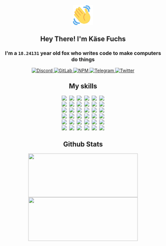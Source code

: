 <div><p align=center><img src=./resources/images/wave.gif width=64px height=64px></p><h2 align=center>Hey There! I'm Käse Fuchs</h2><h3 align=center>I'm a <code>18.24131</code> year old fox who writes code to make computers do things</h3><p align=center><a href=https://discord.com/users/507526681125322772><img alt=Discord src="https://img.shields.io/badge/Discord-5865F2?logo=discord&logoColor=white&style=flat-square#391b595bd48080b5268649823077fa84"> </a><a href=https://gitlab.com/kasefuchs><img alt=GitLab src="https://img.shields.io/badge/GitLab-330F63?logo=gitlab&logoColor=white&style=flat-square#391b595bd48080b5268649823077fa84"> </a><a href=https://npmjs.com/~kasefuchs><img alt=NPM src="https://img.shields.io/badge/NPM-CB3837?logo=npm&logoColor=white&style=flat-square#391b595bd48080b5268649823077fa84"> </a><a href=https://t.me/kasefuchs><img alt=Telegram src="https://img.shields.io/badge/Telegram-2CA5E0?logo=telegram&logoColor=white&style=flat-square#391b595bd48080b5268649823077fa84"> </a><a href=https://twitter.com/kasefuchs><img alt=Twitter src="https://img.shields.io/badge/Twitter-1DA1F2?logo=twitter&logoColor=white&style=flat-square#391b595bd48080b5268649823077fa84"></a></p><h2 align=center>My skills</h2><p align=center><a href=https://aws.amazon.com/ ><picture><source srcset="https://skillicons.dev/icons?i=aws&theme=dark#391b595bd48080b5268649823077fa84" media="(prefers-color-scheme: dark)"><source srcset="https://skillicons.dev/icons?i=aws&theme=light#391b595bd48080b5268649823077fa84" media="(prefers-color-scheme: light), (prefers-color-scheme: no-preference)"><img src="https://skillicons.dev/icons?i=aws&theme=light#391b595bd48080b5268649823077fa84"></picture></a>&nbsp;&nbsp;<a href=https://en.wikipedia.org/wiki/Bash_(Unix_shell)><picture><source srcset="https://skillicons.dev/icons?i=bash&theme=dark#391b595bd48080b5268649823077fa84" media="(prefers-color-scheme: dark)"><source srcset="https://skillicons.dev/icons?i=bash&theme=light#391b595bd48080b5268649823077fa84" media="(prefers-color-scheme: light), (prefers-color-scheme: no-preference)"><img src="https://skillicons.dev/icons?i=bash&theme=light#391b595bd48080b5268649823077fa84"></picture></a>&nbsp;&nbsp;<a href=https://discord.com/developers/docs><picture><source srcset="https://skillicons.dev/icons?i=bots&theme=dark#391b595bd48080b5268649823077fa84" media="(prefers-color-scheme: dark)"><source srcset="https://skillicons.dev/icons?i=bots&theme=light#391b595bd48080b5268649823077fa84" media="(prefers-color-scheme: light), (prefers-color-scheme: no-preference)"><img src="https://skillicons.dev/icons?i=bots&theme=light#391b595bd48080b5268649823077fa84"></picture></a>&nbsp;&nbsp;<a href=https://www.cloudflare.com/ ><picture><source srcset="https://skillicons.dev/icons?i=cloudflare&theme=dark#391b595bd48080b5268649823077fa84" media="(prefers-color-scheme: dark)"><source srcset="https://skillicons.dev/icons?i=cloudflare&theme=light#391b595bd48080b5268649823077fa84" media="(prefers-color-scheme: light), (prefers-color-scheme: no-preference)"><img src="https://skillicons.dev/icons?i=cloudflare&theme=light#391b595bd48080b5268649823077fa84"></picture></a>&nbsp;&nbsp;<a href=https://en.wikipedia.org/wiki/CSS><picture><source srcset="https://skillicons.dev/icons?i=css&theme=dark#391b595bd48080b5268649823077fa84" media="(prefers-color-scheme: dark)"><source srcset="https://skillicons.dev/icons?i=css&theme=light#391b595bd48080b5268649823077fa84" media="(prefers-color-scheme: light), (prefers-color-scheme: no-preference)"><img src="https://skillicons.dev/icons?i=css&theme=light#391b595bd48080b5268649823077fa84"></picture></a>&nbsp;&nbsp;<a href=https://www.docker.com/ ><picture><source srcset="https://skillicons.dev/icons?i=docker&theme=dark#391b595bd48080b5268649823077fa84" media="(prefers-color-scheme: dark)"><source srcset="https://skillicons.dev/icons?i=docker&theme=light#391b595bd48080b5268649823077fa84" media="(prefers-color-scheme: light), (prefers-color-scheme: no-preference)"><img src="https://skillicons.dev/icons?i=docker&theme=light#391b595bd48080b5268649823077fa84"></picture></a><br><a href=https://www.electronjs.org/ ><picture><source srcset="https://skillicons.dev/icons?i=electron&theme=dark#391b595bd48080b5268649823077fa84" media="(prefers-color-scheme: dark)"><source srcset="https://skillicons.dev/icons?i=electron&theme=light#391b595bd48080b5268649823077fa84" media="(prefers-color-scheme: light), (prefers-color-scheme: no-preference)"><img src="https://skillicons.dev/icons?i=electron&theme=light#391b595bd48080b5268649823077fa84"></picture></a>&nbsp;&nbsp;<a href=https://expressjs.com/ ><picture><source srcset="https://skillicons.dev/icons?i=express&theme=dark#391b595bd48080b5268649823077fa84" media="(prefers-color-scheme: dark)"><source srcset="https://skillicons.dev/icons?i=express&theme=light#391b595bd48080b5268649823077fa84" media="(prefers-color-scheme: light), (prefers-color-scheme: no-preference)"><img src="https://skillicons.dev/icons?i=express&theme=light#391b595bd48080b5268649823077fa84"></picture></a>&nbsp;&nbsp;<a href=https://www.figma.com/ ><picture><source srcset="https://skillicons.dev/icons?i=figma&theme=dark#391b595bd48080b5268649823077fa84" media="(prefers-color-scheme: dark)"><source srcset="https://skillicons.dev/icons?i=figma&theme=light#391b595bd48080b5268649823077fa84" media="(prefers-color-scheme: light), (prefers-color-scheme: no-preference)"><img src="https://skillicons.dev/icons?i=figma&theme=light#391b595bd48080b5268649823077fa84"></picture></a>&nbsp;&nbsp;<a href=https://firebase.google.com/ ><picture><source srcset="https://skillicons.dev/icons?i=firebase&theme=dark#391b595bd48080b5268649823077fa84" media="(prefers-color-scheme: dark)"><source srcset="https://skillicons.dev/icons?i=firebase&theme=light#391b595bd48080b5268649823077fa84" media="(prefers-color-scheme: light), (prefers-color-scheme: no-preference)"><img src="https://skillicons.dev/icons?i=firebase&theme=light#391b595bd48080b5268649823077fa84"></picture></a>&nbsp;&nbsp;<a href=https://flask.palletsprojects.com/ ><picture><source srcset="https://skillicons.dev/icons?i=flask&theme=dark#391b595bd48080b5268649823077fa84" media="(prefers-color-scheme: dark)"><source srcset="https://skillicons.dev/icons?i=flask&theme=light#391b595bd48080b5268649823077fa84" media="(prefers-color-scheme: light), (prefers-color-scheme: no-preference)"><img src="https://skillicons.dev/icons?i=flask&theme=light#391b595bd48080b5268649823077fa84"></picture></a>&nbsp;&nbsp;<a href=https://cloud.google.com/ ><picture><source srcset="https://skillicons.dev/icons?i=gcp&theme=dark#391b595bd48080b5268649823077fa84" media="(prefers-color-scheme: dark)"><source srcset="https://skillicons.dev/icons?i=gcp&theme=light#391b595bd48080b5268649823077fa84" media="(prefers-color-scheme: light), (prefers-color-scheme: no-preference)"><img src="https://skillicons.dev/icons?i=gcp&theme=light#391b595bd48080b5268649823077fa84"></picture></a><br><a href=https://git-scm.com/ ><picture><source srcset="https://skillicons.dev/icons?i=git&theme=dark#391b595bd48080b5268649823077fa84" media="(prefers-color-scheme: dark)"><source srcset="https://skillicons.dev/icons?i=git&theme=light#391b595bd48080b5268649823077fa84" media="(prefers-color-scheme: light), (prefers-color-scheme: no-preference)"><img src="https://skillicons.dev/icons?i=git&theme=light#391b595bd48080b5268649823077fa84"></picture></a>&nbsp;&nbsp;<a href=https://github.com/ ><picture><source srcset="https://skillicons.dev/icons?i=github&theme=dark#391b595bd48080b5268649823077fa84" media="(prefers-color-scheme: dark)"><source srcset="https://skillicons.dev/icons?i=github&theme=light#391b595bd48080b5268649823077fa84" media="(prefers-color-scheme: light), (prefers-color-scheme: no-preference)"><img src="https://skillicons.dev/icons?i=github&theme=light#391b595bd48080b5268649823077fa84"></picture></a>&nbsp;&nbsp;<a href=https://gitlab.com/ ><picture><source srcset="https://skillicons.dev/icons?i=gitlab&theme=dark#391b595bd48080b5268649823077fa84" media="(prefers-color-scheme: dark)"><source srcset="https://skillicons.dev/icons?i=gitlab&theme=light#391b595bd48080b5268649823077fa84" media="(prefers-color-scheme: light), (prefers-color-scheme: no-preference)"><img src="https://skillicons.dev/icons?i=gitlab&theme=light#391b595bd48080b5268649823077fa84"></picture></a>&nbsp;&nbsp;<a href=https://www.heroku.com/ ><picture><source srcset="https://skillicons.dev/icons?i=heroku&theme=dark#391b595bd48080b5268649823077fa84" media="(prefers-color-scheme: dark)"><source srcset="https://skillicons.dev/icons?i=heroku&theme=light#391b595bd48080b5268649823077fa84" media="(prefers-color-scheme: light), (prefers-color-scheme: no-preference)"><img src="https://skillicons.dev/icons?i=heroku&theme=light#391b595bd48080b5268649823077fa84"></picture></a>&nbsp;&nbsp;<a href=https://en.wikipedia.org/wiki/HTML><picture><source srcset="https://skillicons.dev/icons?i=html&theme=dark#391b595bd48080b5268649823077fa84" media="(prefers-color-scheme: dark)"><source srcset="https://skillicons.dev/icons?i=html&theme=light#391b595bd48080b5268649823077fa84" media="(prefers-color-scheme: light), (prefers-color-scheme: no-preference)"><img src="https://skillicons.dev/icons?i=html&theme=light#391b595bd48080b5268649823077fa84"></picture></a>&nbsp;&nbsp;<a href=https://en.wikipedia.org/wiki/JavaScript><picture><source srcset="https://skillicons.dev/icons?i=js&theme=dark#391b595bd48080b5268649823077fa84" media="(prefers-color-scheme: dark)"><source srcset="https://skillicons.dev/icons?i=js&theme=light#391b595bd48080b5268649823077fa84" media="(prefers-color-scheme: light), (prefers-color-scheme: no-preference)"><img src="https://skillicons.dev/icons?i=js&theme=light#391b595bd48080b5268649823077fa84"></picture></a><br><a href=https://en.wikipedia.org/wiki/Linux><picture><source srcset="https://skillicons.dev/icons?i=linux&theme=dark#391b595bd48080b5268649823077fa84" media="(prefers-color-scheme: dark)"><source srcset="https://skillicons.dev/icons?i=linux&theme=light#391b595bd48080b5268649823077fa84" media="(prefers-color-scheme: light), (prefers-color-scheme: no-preference)"><img src="https://skillicons.dev/icons?i=linux&theme=light#391b595bd48080b5268649823077fa84"></picture></a>&nbsp;&nbsp;<a href=https://mui.com/ ><picture><source srcset="https://skillicons.dev/icons?i=materialui&theme=dark#391b595bd48080b5268649823077fa84" media="(prefers-color-scheme: dark)"><source srcset="https://skillicons.dev/icons?i=materialui&theme=light#391b595bd48080b5268649823077fa84" media="(prefers-color-scheme: light), (prefers-color-scheme: no-preference)"><img src="https://skillicons.dev/icons?i=materialui&theme=light#391b595bd48080b5268649823077fa84"></picture></a>&nbsp;&nbsp;<a href=https://en.wikipedia.org/wiki/Markdown><picture><source srcset="https://skillicons.dev/icons?i=md&theme=dark#391b595bd48080b5268649823077fa84" media="(prefers-color-scheme: dark)"><source srcset="https://skillicons.dev/icons?i=md&theme=light#391b595bd48080b5268649823077fa84" media="(prefers-color-scheme: light), (prefers-color-scheme: no-preference)"><img src="https://skillicons.dev/icons?i=md&theme=light#391b595bd48080b5268649823077fa84"></picture></a>&nbsp;&nbsp;<a href=https://www.mongodb.com/ ><picture><source srcset="https://skillicons.dev/icons?i=mongodb&theme=dark#391b595bd48080b5268649823077fa84" media="(prefers-color-scheme: dark)"><source srcset="https://skillicons.dev/icons?i=mongodb&theme=light#391b595bd48080b5268649823077fa84" media="(prefers-color-scheme: light), (prefers-color-scheme: no-preference)"><img src="https://skillicons.dev/icons?i=mongodb&theme=light#391b595bd48080b5268649823077fa84"></picture></a>&nbsp;&nbsp;<a href=https://www.mysql.com/ ><picture><source srcset="https://skillicons.dev/icons?i=mysql&theme=dark#391b595bd48080b5268649823077fa84" media="(prefers-color-scheme: dark)"><source srcset="https://skillicons.dev/icons?i=mysql&theme=light#391b595bd48080b5268649823077fa84" media="(prefers-color-scheme: light), (prefers-color-scheme: no-preference)"><img src="https://skillicons.dev/icons?i=mysql&theme=light#391b595bd48080b5268649823077fa84"></picture></a>&nbsp;&nbsp;<a href=https://nextjs.org/ ><picture><source srcset="https://skillicons.dev/icons?i=nextjs&theme=dark#391b595bd48080b5268649823077fa84" media="(prefers-color-scheme: dark)"><source srcset="https://skillicons.dev/icons?i=nextjs&theme=light#391b595bd48080b5268649823077fa84" media="(prefers-color-scheme: light), (prefers-color-scheme: no-preference)"><img src="https://skillicons.dev/icons?i=nextjs&theme=light#391b595bd48080b5268649823077fa84"></picture></a><br><a href=https://nodejs.org/en/ ><picture><source srcset="https://skillicons.dev/icons?i=nodejs&theme=dark#391b595bd48080b5268649823077fa84" media="(prefers-color-scheme: dark)"><source srcset="https://skillicons.dev/icons?i=nodejs&theme=light#391b595bd48080b5268649823077fa84" media="(prefers-color-scheme: light), (prefers-color-scheme: no-preference)"><img src="https://skillicons.dev/icons?i=nodejs&theme=light#391b595bd48080b5268649823077fa84"></picture></a>&nbsp;&nbsp;<a href=https://www.postgresql.org/ ><picture><source srcset="https://skillicons.dev/icons?i=postgres&theme=dark#391b595bd48080b5268649823077fa84" media="(prefers-color-scheme: dark)"><source srcset="https://skillicons.dev/icons?i=postgres&theme=light#391b595bd48080b5268649823077fa84" media="(prefers-color-scheme: light), (prefers-color-scheme: no-preference)"><img src="https://skillicons.dev/icons?i=postgres&theme=light#391b595bd48080b5268649823077fa84"></picture></a>&nbsp;&nbsp;<a href=https://learn.microsoft.com/en-us/powershell/ ><picture><source srcset="https://skillicons.dev/icons?i=powershell&theme=dark#391b595bd48080b5268649823077fa84" media="(prefers-color-scheme: dark)"><source srcset="https://skillicons.dev/icons?i=powershell&theme=light#391b595bd48080b5268649823077fa84" media="(prefers-color-scheme: light), (prefers-color-scheme: no-preference)"><img src="https://skillicons.dev/icons?i=powershell&theme=light#391b595bd48080b5268649823077fa84"></picture></a>&nbsp;&nbsp;<a href=https://www.python.org/ ><picture><source srcset="https://skillicons.dev/icons?i=py&theme=dark#391b595bd48080b5268649823077fa84" media="(prefers-color-scheme: dark)"><source srcset="https://skillicons.dev/icons?i=py&theme=light#391b595bd48080b5268649823077fa84" media="(prefers-color-scheme: light), (prefers-color-scheme: no-preference)"><img src="https://skillicons.dev/icons?i=py&theme=light#391b595bd48080b5268649823077fa84"></picture></a>&nbsp;&nbsp;<a href=https://www.raspberrypi.org/ ><picture><source srcset="https://skillicons.dev/icons?i=raspberrypi&theme=dark#391b595bd48080b5268649823077fa84" media="(prefers-color-scheme: dark)"><source srcset="https://skillicons.dev/icons?i=raspberrypi&theme=light#391b595bd48080b5268649823077fa84" media="(prefers-color-scheme: light), (prefers-color-scheme: no-preference)"><img src="https://skillicons.dev/icons?i=raspberrypi&theme=light#391b595bd48080b5268649823077fa84"></picture></a>&nbsp;&nbsp;<a href=https://reactjs.org/ ><picture><source srcset="https://skillicons.dev/icons?i=react&theme=dark#391b595bd48080b5268649823077fa84" media="(prefers-color-scheme: dark)"><source srcset="https://skillicons.dev/icons?i=react&theme=light#391b595bd48080b5268649823077fa84" media="(prefers-color-scheme: light), (prefers-color-scheme: no-preference)"><img src="https://skillicons.dev/icons?i=react&theme=light#391b595bd48080b5268649823077fa84"></picture></a><br><a href=https://redux.js.org/ ><picture><source srcset="https://skillicons.dev/icons?i=redux&theme=dark#391b595bd48080b5268649823077fa84" media="(prefers-color-scheme: dark)"><source srcset="https://skillicons.dev/icons?i=redux&theme=light#391b595bd48080b5268649823077fa84" media="(prefers-color-scheme: light), (prefers-color-scheme: no-preference)"><img src="https://skillicons.dev/icons?i=redux&theme=light#391b595bd48080b5268649823077fa84"></picture></a>&nbsp;&nbsp;<a href=https://en.wikipedia.org/wiki/Regular_expression><picture><source srcset="https://skillicons.dev/icons?i=regex&theme=dark#391b595bd48080b5268649823077fa84" media="(prefers-color-scheme: dark)"><source srcset="https://skillicons.dev/icons?i=regex&theme=light#391b595bd48080b5268649823077fa84" media="(prefers-color-scheme: light), (prefers-color-scheme: no-preference)"><img src="https://skillicons.dev/icons?i=regex&theme=light#391b595bd48080b5268649823077fa84"></picture></a>&nbsp;&nbsp;<a href=https://en.wikipedia.org/wiki/Sass_(stylesheet_language)><picture><source srcset="https://skillicons.dev/icons?i=sass&theme=dark#391b595bd48080b5268649823077fa84" media="(prefers-color-scheme: dark)"><source srcset="https://skillicons.dev/icons?i=sass&theme=light#391b595bd48080b5268649823077fa84" media="(prefers-color-scheme: light), (prefers-color-scheme: no-preference)"><img src="https://skillicons.dev/icons?i=sass&theme=light#391b595bd48080b5268649823077fa84"></picture></a>&nbsp;&nbsp;<a href=https://www.typescriptlang.org/ ><picture><source srcset="https://skillicons.dev/icons?i=ts&theme=dark#391b595bd48080b5268649823077fa84" media="(prefers-color-scheme: dark)"><source srcset="https://skillicons.dev/icons?i=ts&theme=light#391b595bd48080b5268649823077fa84" media="(prefers-color-scheme: light), (prefers-color-scheme: no-preference)"><img src="https://skillicons.dev/icons?i=ts&theme=light#391b595bd48080b5268649823077fa84"></picture></a>&nbsp;&nbsp;<a href=https://unity.com/ ><picture><source srcset="https://skillicons.dev/icons?i=unity&theme=dark#391b595bd48080b5268649823077fa84" media="(prefers-color-scheme: dark)"><source srcset="https://skillicons.dev/icons?i=unity&theme=light#391b595bd48080b5268649823077fa84" media="(prefers-color-scheme: light), (prefers-color-scheme: no-preference)"><img src="https://skillicons.dev/icons?i=unity&theme=light#391b595bd48080b5268649823077fa84"></picture></a>&nbsp;&nbsp;<a href=https://workers.cloudflare.com/ ><picture><source srcset="https://skillicons.dev/icons?i=workers&theme=dark#391b595bd48080b5268649823077fa84" media="(prefers-color-scheme: dark)"><source srcset="https://skillicons.dev/icons?i=workers&theme=light#391b595bd48080b5268649823077fa84" media="(prefers-color-scheme: light), (prefers-color-scheme: no-preference)"><img src="https://skillicons.dev/icons?i=workers&theme=light#391b595bd48080b5268649823077fa84"></picture></a><br></p><h2 align=center>Github Stats</h2><p align=center><picture><source srcset="https://github-readme-stats-kasefuchs.vercel.app/api/?count_private=true&hide_border=true&hide_rank=true&line_height=20&hide_title=true&username=Kasefuchs&theme=dark#391b595bd48080b5268649823077fa84" media="(prefers-color-scheme: dark)"><source srcset="https://github-readme-stats-kasefuchs.vercel.app/api/?count_private=true&hide_border=true&hide_rank=true&line_height=20&hide_title=true&username=Kasefuchs&theme=light#391b595bd48080b5268649823077fa84" media="(prefers-color-scheme: light), (prefers-color-scheme: no-preference)"><img align=middle width=350 height=140 src="https://github-readme-stats-kasefuchs.vercel.app/api/?count_private=true&hide_border=true&hide_rank=true&line_height=20&hide_title=true&username=Kasefuchs&theme=light#391b595bd48080b5268649823077fa84"></picture><picture><source srcset="https://github-readme-stats-kasefuchs.vercel.app/api/top-langs/?count_private=true&hide_border=true&layout=compact&username=Kasefuchs&theme=dark#391b595bd48080b5268649823077fa84" media="(prefers-color-scheme: dark)"><source srcset="https://github-readme-stats-kasefuchs.vercel.app/api/top-langs/?count_private=true&hide_border=true&layout=compact&username=Kasefuchs&theme=light#391b595bd48080b5268649823077fa84" media="(prefers-color-scheme: light), (prefers-color-scheme: no-preference)"><img align=middle width=350 height=140 src="https://github-readme-stats-kasefuchs.vercel.app/api/top-langs/?count_private=true&hide_border=true&layout=compact&username=Kasefuchs&theme=light#391b595bd48080b5268649823077fa84"></picture></p><img src="https://hit.yhype.me/github/profile?user_id=64592097#391b595bd48080b5268649823077fa84" alt=""></div>